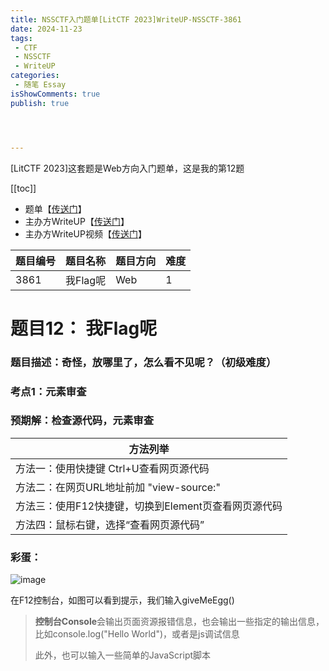 ```yaml
---
title: NSSCTF入门题单[LitCTF 2023]WriteUP-NSSCTF-3861
date: 2024-11-23
tags:
 - CTF
 - NSSCTF
 - WriteUP
categories:
 - 随笔 Essay 
isShowComments: true
publish: true




---
```


<Boxx/>

[LitCTF 2023]这套题是Web方向入门题单，这是我的第12题

[[toc]]

- 题单【[传送门](https://www.nssctf.cn/problem/3861)】
- 主办方WriteUP【[传送门](https://dqgom7v7dl.feishu.cn/docx/WdHvd735koqwJxxulA2cv4K4nKf)】
- 主办方WriteUP视频【[传送门](https://www.bilibili.com/video/BV1sm4y187EK)】

| 题目编号 | 题目名称 | 题目方向 | 难度 |
| -------- | -------- | -------- | ---- |
| 3861     | 我Flag呢 | Web      | 1    |

<!-- more -->

# 题目12： 我Flag呢

### 题目描述：奇怪，放哪里了，怎么看不见呢？（初级难度）

### 考点1：元素审查

### 预期解：检查源代码，元素审查

| 方法列举                                             |
| ---------------------------------------------------- |
| 方法一：使用快捷键 Ctrl+U查看网页源代码              |
| 方法二：在网页URL地址前加 "view-source:"             |
| 方法三：使用F12快捷键，切换到Element页查看网页源代码 |
| 方法四：鼠标右键，选择“查看网页源代码”               |

### 彩蛋：

![image](/img/essay/image3861-1.png)

在F12控制台，如图可以看到提示，我们输入giveMeEgg()

> **控制台Console**会输出页面资源报错信息，也会输出一些指定的输出信息，比如console.log("Hello World")，或者是js调试信息
>
> 此外，也可以输入一些简单的JavaScript脚本

